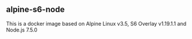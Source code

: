 ## alpine-s6-node
This is a docker image based on Alpine Linux v3.5, S6 Overlay v1.19.1.1 and Node.js 7.5.0
